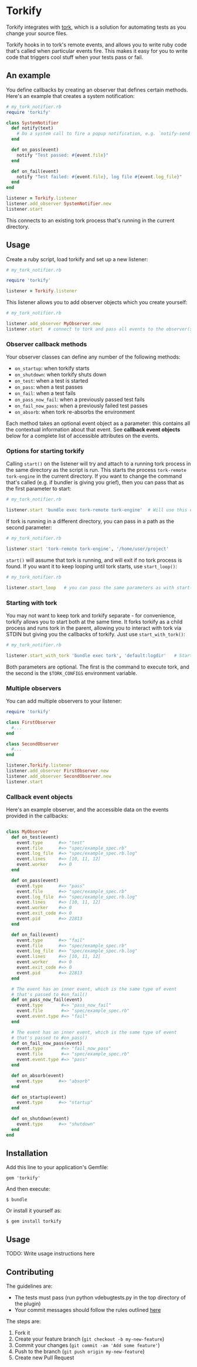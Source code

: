 # Torkify

Torkify integrates with [tork][1], which is a solution for automating tests as you change your source files.

Torkify hooks in to tork's remote events, and allows you to write ruby code that's called when particular events fire. This makes it easy for you to write code that triggers cool stuff when your tests pass or fail.

## An example

You define callbacks by creating an observer that defines certain methods. Here's an example that creates a system notification:

```ruby
# my_tork_notifier.rb
require 'torkify'

class SystemNotifier
  def notify(text)
    # Do a system call to fire a popup notification, e.g. `notify-send`
  end

  def on_pass(event)
    notify "Test passed: #{event.file}"
  end

  def on_fail(event)
    notify "Test failed: #{event.file}, log file #{event.log_file}"
  end
end

listener = Torkify.listener
listener.add_observer SystemNotifier.new
listener.start
```

This connects to an existing tork process that's running in the current directory.

## Usage

Create a ruby script, load torkify and set up a new listener:

```ruby
# my_tork_notifier.rb

require 'torkify'

listener = Torkify.listener
```

This listener allows you to add observer objects which you create yourself:

```ruby
# my_tork_notifier.rb

listener.add_observer MyObserver.new
listener.start  # connect to tork and pass all events to the observer(s)
```

### Observer callback methods

Your observer classes can define any number of the following methods:

 * `on_startup`: when torkify starts
 * `on_shutdown`: when torkify shuts down
 * `on_test`: when a test is started
 * `on_pass`: when a test passes
 * `on_fail`: when a test fails
 * `on_pass_now_fail`: when a previously passed test fails
 * `on_fail_now_pass`: when a previously failed test passes
 * `on_absorb`: when tork re-absorbs the environment

Each method takes an optional event object as a parameter: this contains all the contextual information about that event. See **callback event objects** below for a complete list of accessible attributes on the events.

### Options for starting torkify

Calling `start()` on the listener will try and attach to a running tork process in the same directory as the script is run. This starts the process `tork-remote tork-engine` in the current directory. If you want to change the command that's called (e.g. if bundler is giving you grief), then you can pass that as the first parameter to start:

```ruby
# my_tork_notifier.rb

listener.start 'bundle exec tork-remote tork-engine'  # Will use this command instead
```

If tork is running in a different directory, you can pass in a path as the second parameter:

```ruby
# my_tork_notifier.rb

listener.start 'tork-remote tork-engine', '/home/user/project'
```

`start()` will assume that tork is running, and will exit if no tork process is found. If you want it to keep looping until tork starts, use `start_loop()`:

```ruby
# my_tork_notifier.rb

listener.start_loop   # you can pass the same parameters as with start()
```

### Starting with tork

You may not want to keep tork and torkify separate - for convenience, torkify allows you to start both at the same time. It forks torkify as a child process and runs tork in the parent, allowing you to interact with tork via STDIN but giving you the callbacks of torkify. Just use `start_with_tork()`:

```ruby
# my_tork_notifier.rb

listener.start_with_tork 'bundle exec tork', 'default:logdir'   # Starts both tork and torkify
```

Both parameters are optional. The first is the command to execute tork, and the second is the `$TORK_CONFIGS` environment variable.

### Multiple observers

You can add multiple observers to your listener:

```ruby
require 'torkify'

class FirstObserver
  #...
end

class SecondObserver
  #...
end

listener.Torkify.listener
listener.add_observer FirstObserver.new
listener.add_observer SecondObserver.new
listener.start
```

### Callback event objects

Here's an example observer, and the accessible data on the events provided in the callbacks:

```ruby

class MyObserver
  def on_test(event)
    event.type      #=> "test"
    event.file      #=> "spec/example_spec.rb"
    event.log_file  #=> "spec/example_spec.rb.log"
    event.lines     #=> [10, 11, 12]
    event.worker    #=> 0
  end

  def on_pass(event)
    event.type      #=> "pass"
    event.file      #=> "spec/example_spec.rb"
    event.log_file  #=> "spec/example_spec.rb.log"
    event.lines     #=> [10, 11, 12]
    event.worker    #=> 0
    event.exit_code #=> 0
    event.pid       #=> 22813
  end

  def on_fail(event)
    event.type      #=> "fail"
    event.file      #=> "spec/example_spec.rb"
    event.log_file  #=> "spec/example_spec.rb.log"
    event.lines     #=> [10, 11, 12]
    event.worker    #=> 0
    event.exit_code #=> 0
    event.pid       #=> 22813
  end

  # The event has an inner event, which is the same type of event
  # that's passed to #on_fail()
  def on_pass_now_fail(event)
    event.type       #=> "pass_now_fail"
    event.file       #=> "spec/example_spec.rb"
    event.event.type #=> "fail"
  end

  # The event has an inner event, which is the same type of event
  # that's passed to #on_pass()
  def on_fail_now_pass(event)
    event.type       #=> "fail_now_pass"
    event.file       #=> "spec/example_spec.rb"
    event.event.type #=> "pass"
  end

  def on_absorb(event)
    event.type      #=> "absorb"
  end

  def on_startup(event)
    event.type      #=> "startup"
  end

  def on_shutdown(event)
    event.type      #=> "shutdown"
  end
end
```

## Installation

Add this line to your application's Gemfile:

    gem 'torkify'

And then execute:

    $ bundle

Or install it yourself as:

    $ gem install torkify

## Usage

TODO: Write usage instructions here

## Contributing

The guidelines are:

 * The tests must pass (run python vdebugtests.py in the top directory of the plugin)
 * Your commit messages should follow the rules outlined [here][2]

The steps are:

1. Fork it
2. Create your feature branch (`git checkout -b my-new-feature`)
3. Commit your changes (`git commit -am 'Add some feature'`)
4. Push to the branch (`git push origin my-new-feature`)
5. Create new Pull Request

[1]: https://github.com/sunaku/tork
[2]: http://tbaggery.com/2008/04/19/a-note-about-git-commit-messages.html
